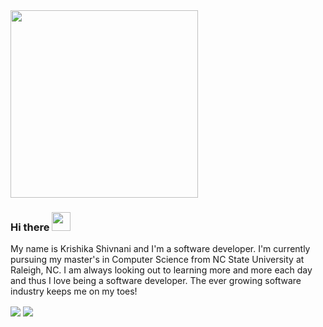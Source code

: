 <img src="https://raw.githubusercontent.com/Krishika510/Krishika510/master/SDE_mov_to_gif.gif" width="300px">

### Hi there <img src="https://raw.githubusercontent.com/MartinHeinz/MartinHeinz/master/wave.gif" width="30px">

My name is Krishika Shivnani and I'm a software developer. I'm currently pursuing my master's in Computer Science from NC State University at Raleigh, NC. 
I am always looking out to learning more and more each day and thus I love being a software developer. The ever growing software industry keeps me on my toes!

<img align="center" src="https://github-readme-stats.vercel.app/api/top-langs/?username=Krishika510" />
<img align="center" src="https://github-readme-stats.vercel.app/api/pin/?username=Krishika510" />

<!--
**Krishika510/Krishika510** is a ✨ _special_ ✨ repository because its `README.md` (this file) appears on your GitHub profile.

Here are some ideas to get you started:

- 🔭 I’m currently working on ...
- 🌱 I’m currently learning ...
- 👯 I’m looking to collaborate on ...
- 🤔 I’m looking for help with ...
- 💬 Ask me about ...
- 📫 How to reach me: ...
- 😄 Pronouns: ...
- ⚡ Fun fact: ...
-->
